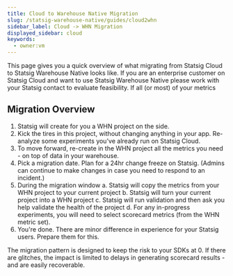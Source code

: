```yaml
---
title: Cloud to Warehouse Native Migration
slug: /statsig-warehouse-native/guides/cloud2whn
sidebar_label: Cloud -> WHN Migration
displayed_sidebar: cloud
keywords:
  - owner:vm
---
```


This page gives you a quick overview of what migrating from Statsig Cloud to Statsig Warehouse Native looks like. If you are an enterprise customer on Statsig Cloud and want to use Statsig Warehouse Native please work with your Statsig contact to evaluate feasibility. If all (or most) of your metrics 

## Migration Overview
1. Statsig will create for you a WHN project on the side.
2. Kick the tires in this project, without changing anything in your app. Re-analyze some experiments you've already run on Statsig Cloud.
3. To move forward, re-create in the WHN project all the metrics you need - on top of data in your warehouse.
4. Pick a migration date. Plan for a 24hr change freeze on Statsig. (Admins can continue to make changes in case you need to respond to an incident.)
5. During the migration window
    a. Statsig will copy the metrics from your WHN project to your current project
    b. Statsig will turn your current project into a WHN project
    c. Statsig will run validation and then ask you help validate the health of the project
    d. For any in-progress experiments, you will need to select scorecard metrics (from the WHN metric set).
6. You're done. There are minor difference in experience for your Statsig users. Prepare them for this.  

The migration pattern is designed to keep the risk to your SDKs at 0. If there are glitches, the impact is limited to delays in generating scorecard results - and are easily recoverable.  
